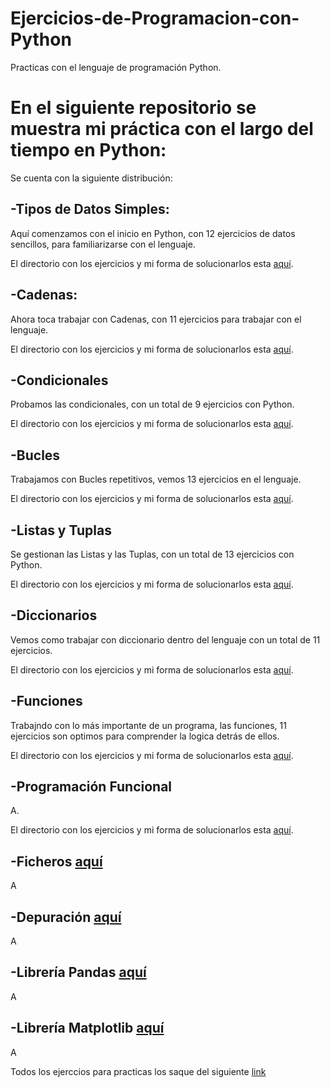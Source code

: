 # Ejercicios-de-Programacion-con-Python

Practicas con el lenguaje de programación Python.

En el siguiente repositorio se muestra mi práctica con el largo del tiempo en Python:
=====================================================================================

Se cuenta con la siguiente distribución:

-Tipos de Datos Simples:
---------------------------------
Aquí comenzamos con el inicio en Python, con 12 ejercicios de datos sencillos, para familiarizarse con el lenguaje.

El directorio con los ejercicios y mi forma de solucionarlos esta  [aquí](https://github.com/SyZeck/Ejercicios-de-Programacion-con-Python/tree/main/Tipos%20de%20Datos%20Simples).

-Cadenas:
---------------------------------
Ahora toca trabajar con Cadenas, con 11 ejercicios para trabajar con el lenguaje.

El directorio con los ejercicios y mi forma de solucionarlos esta  [aquí](https://github.com/SyZeck/Ejercicios-de-Programacion-con-Python/tree/main/Cadenas).

-Condicionales
---------------------------------
Probamos las condicionales, con un total de 9 ejercicios con Python.

El directorio con los ejercicios y mi forma de solucionarlos esta  [aquí](https://github.com/SyZeck/Ejercicios-de-Programacion-con-Python/tree/main/Condicionales).

-Bucles 
---------------------------------
Trabajamos con Bucles repetitivos, vemos 13 ejercicios en el lenguaje.

El directorio con los ejercicios y mi forma de solucionarlos esta  [aquí](https://github.com/SyZeck/Ejercicios-de-Programacion-con-Python/tree/main/Bucles).

-Listas y Tuplas
---------------------------------
Se gestionan las Listas y las Tuplas, con un total de 13 ejercicios con Python.

El directorio con los ejercicios y mi forma de solucionarlos esta  [aquí](https://github.com/SyZeck/Ejercicios-de-Programacion-con-Python/tree/main/Listas%20y%20Tuplas).

-Diccionarios 
---------------------------------
Vemos como trabajar con diccionario dentro del lenguaje con un total de 11 ejercicios.

 El directorio con los ejercicios y mi forma de solucionarlos esta [aquí](https://github.com/SyZeck/Ejercicios-de-Programacion-con-Python/tree/main/Diccionarios).

-Funciones 
---------------------------------
Trabajndo con lo más importante de un programa, las funciones, 11 ejercicios son optimos para comprender la logica detrás de ellos.

El directorio con los ejercicios y mi forma de solucionarlos esta [aquí](https://github.com/SyZeck/Ejercicios-de-Programacion-con-Python/tree/main/Funciones).

-Programación Funcional 
---------------------------------
A.

El directorio con los ejercicios y mi forma de solucionarlos esta [aquí](https://github.com/SyZeck/Ejercicios-de-Programacion-con-Python/tree/main/Programaci%C3%B3n%20Funcional).

-Ficheros [aquí]()
---------------------------------
A

-Depuración [aquí]()
---------------------------------
A

-Librería Pandas [aquí]()
---------------------------------
A

-Librería Matplotlib [aquí]()
---------------------------------
A


Todos los ejerccios para practicas los saque del siguiente [link](https://aprendeconalf.es/docencia/python/ejercicios/)

